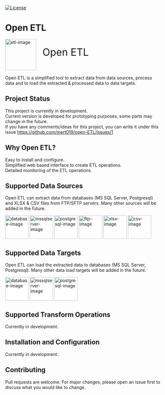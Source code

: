 [![License](https://img.shields.io/badge/License-Apache%202.0-blue.svg)](https://opensource.org/licenses/Apache-2.0)

# Open ETL

<div style="margin-bottom: 16px;">
    <img
    style="vertical-align:middle;margin-right:16px;"
    src="https://user-images.githubusercontent.com/67417415/168584766-a148a778-8dae-4a83-9a1e-88f5e833ca21.png"
    alt="etl-image"
    width="100"
    />
    <span style="font-size:32px;">Open ETL</span>
</div>

Open ETL is a simplified tool to extract data from data sources, process data and to load the extracted & processed data to data targets. 

## Project Status
This project is currently in development. \
Current version is developed for prototyping purposes, some parts may change in the future. \
If you have any comments/ideas for this project, you can write it under this issue https://github.com/mert019/open-ETL/issues/1

## Why Open ETL?
Easy to install and configure. \
Simplified web based interface to create ETL operations. \
Detailed monitoring of the ETL operations.

## Supported Data Sources
Open ETL can extract data from databases (MS SQL Server, Postgresql) and XLSX & CSV files from FTP/SFTP servers. Many other sources will be added in the future.

<img
  style="background-color:white;border-radius:0px;"
  src="https://user-images.githubusercontent.com/67417415/168590045-8d77a7c3-b5fd-4fe6-9eec-de6182aa5fc5.png"
  alt="database-image"
  height="75"
/>
<img
  style="background-color:white;border-radius:0px;"
  src="https://user-images.githubusercontent.com/67417415/168590248-34447287-48e0-4b70-a67f-142fef08fbad.png"
  alt="mssqlserver-image"
  height="75"
/>
<img
  style="background-color:white;border-radius:0px;"
  src="https://user-images.githubusercontent.com/67417415/168590471-975001bd-5602-4f85-bdf9-3e6275cf94c9.png"
  alt="postgresql-image"
  height="75"
/>
<img
  style="background-color:white;border-radius:0px;"
  src="https://user-images.githubusercontent.com/67417415/168589665-075a1fc9-b130-44a5-ba9b-e47149af8bb8.png"
  alt="ftp-image"
  width="75"
/>
<img
  style=""
  src="https://user-images.githubusercontent.com/67417415/168588939-8787c81b-fe7c-485d-a48e-706a658db2be.png"
  alt="xlsx-image"
  width="75"
/>
<img
  style=""
  src="https://user-images.githubusercontent.com/67417415/168589359-4a98c126-6dbc-4769-9dba-97aa45d31cac.png"
  alt="csv-image"
  width="75"
/>



## Supported Data Targets
Open ETL can load the extracted data to databases (MS SQL Server, Postgresql). Many other data load targets will be added in the future.

<img
  style="background-color:white;border-radius:0px;"
  src="https://user-images.githubusercontent.com/67417415/168590045-8d77a7c3-b5fd-4fe6-9eec-de6182aa5fc5.png"
  alt="database-image"
  height="75"
/>
<img
  style="background-color:white;border-radius:0px;"
  src="https://user-images.githubusercontent.com/67417415/168590248-34447287-48e0-4b70-a67f-142fef08fbad.png"
  alt="mssqlserver-image"
  height="75"
/>
<img
  style="background-color:white;border-radius:0px;"
  src="https://user-images.githubusercontent.com/67417415/168590471-975001bd-5602-4f85-bdf9-3e6275cf94c9.png"
  alt="postgresql-image"
  height="75"
/>

## Supported Transform Operations
Currently in development.

## Installation and Configuration
Currently in development.

## Contributing
Pull requests are welcome. For major changes, please open an issue first to discuss what you would like to change.
